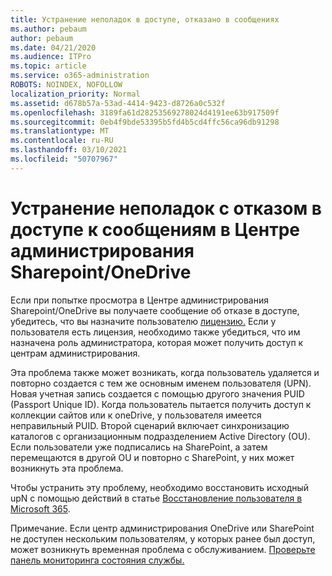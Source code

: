 ```yaml
---
title: Устранение неполадок в доступе, отказано в сообщениях
ms.author: pebaum
author: pebaum
ms.date: 04/21/2020
ms.audience: ITPro
ms.topic: article
ms.service: o365-administration
ROBOTS: NOINDEX, NOFOLLOW
localization_priority: Normal
ms.assetid: d678b57a-53ad-4414-9423-d8726a0c532f
ms.openlocfilehash: 3189fa61d28253569278024d4191ee63b917509f
ms.sourcegitcommit: 0eb4f9bde53395b5fd4b5cd4ffc56ca96db91298
ms.translationtype: MT
ms.contentlocale: ru-RU
ms.lasthandoff: 03/10/2021
ms.locfileid: "50707967"
---
```

# <a name="troubleshoot-access-denied-messages-in-sharepointonedrive-admin-center"></a>Устранение неполадок с отказом в доступе к сообщениям в Центре администрирования Sharepoint/OneDrive

Если при попытке просмотра в Центре администрирования Sharepoint/OneDrive вы получаете сообщение об отказе в доступе, убедитесь, что вы назначите пользователю [лицензию.](https://docs.microsoft.com/microsoft-365/admin/add-users/add-users) Если у пользователя есть лицензия, необходимо [](https://docs.microsoft.com/microsoft-365/admin/add-users/about-admin-roles) также убедиться, что им назначена роль администратора, которая может получить доступ к центрам администрирования.

Эта проблема также может возникать, когда пользователь удаляется и повторно создается с тем же основным именем пользователя (UPN). Новая учетная запись создается с помощью другого значения PUID (Passport Unique ID). Когда пользователь пытается получить доступ к коллекции сайтов или к oneDrive, у пользователя имеется неправильный PUID. Второй сценарий включает синхронизацию каталогов с организационным подразделением Active Directory (OU). Если пользователи уже подписались на SharePoint, а затем перемещаются в другой OU и повторно с SharePoint, у них может возникнуть эта проблема.

Чтобы устранить эту проблему, необходимо восстановить исходный upN с помощью действий в статье [Восстановление пользователя в Microsoft 365](https://docs.microsoft.com/microsoft-365/admin/add-users/restore-user).

Примечание. Если центр администрирования OneDrive или SharePoint не доступен нескольким пользователям, у которых ранее был доступ, может возникнуть временная проблема с обслуживанием.  [Проверьте панель мониторинга состояния службы.](https://portal.office.com/adminportal/home#/servicehealth)


